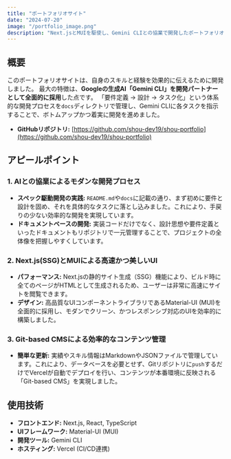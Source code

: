 ```yaml
---
title: "ポートフォリオサイト"
date: "2024-07-20"
image: "/portfolio_image.png"
description: "Next.jsとMUIを駆使し、Gemini CLIとの協業で開発したポートフォリオサイトです。要件定義から設計、実装、デプロイまでの全工程を体系的に管理・実行しました。"
---
```


## 概要

このポートフォリオサイトは、自身のスキルと経験を効果的に伝えるために開発しました。
最大の特徴は、**Googleの生成AI「Gemini CLI」を開発パートナーとして全面的に採用**した点です。
「要件定義 → 設計 → タスク化」という体系的な開発プロセスを`docs`ディレクトリで管理し、Gemini CLIに各タスクを指示することで、ボトムアップかつ着実に開発を進めました。

- **GitHubリポジトリ:** [https://github.com/shou-dev19/shou-portfolio](https://github.com/shou-dev19/shou-portfolio)

## アピールポイント

### 1. AIとの協業によるモダンな開発プロセス

- **スペック駆動開発の実践:** `README.md`や`docs`に記載の通り、まず初めに要件と設計を固め、それを具体的なタスクに落とし込みました。これにより、手戻りの少ない効率的な開発を実現しています。
- **ドキュメントベースの開発:** 実装コードだけでなく、設計思想や要件定義といったドキュメントもリポジトリで一元管理することで、プロジェクトの全体像を把握しやすくしています。

### 2. Next.js(SSG)とMUIによる高速かつ美しいUI

- **パフォーマンス:** Next.jsの静的サイト生成（SSG）機能により、ビルド時に全てのページがHTMLとして生成されるため、ユーザーは非常に高速にサイトを閲覧できます。
- **デザイン:** 高品質なUIコンポーネントライブラリであるMaterial-UI (MUI)を全面的に採用し、モダンでクリーン、かつレスポンシブ対応のUIを効率的に構築しました。

### 3. Git-based CMSによる効率的なコンテンツ管理

- **簡単な更新:** 実績やスキル情報はMarkdownやJSONファイルで管理しています。これにより、データベースを必要とせず、Gitリポジトリに`push`するだけでVercelが自動でデプロイを行い、コンテンツが本番環境に反映される「Git-based CMS」を実現しました。

## 使用技術

- **フロントエンド:** Next.js, React, TypeScript
- **UIフレームワーク:** Material-UI (MUI)
- **開発ツール:** Gemini CLI
- **ホスティング:** Vercel (CI/CD連携)
